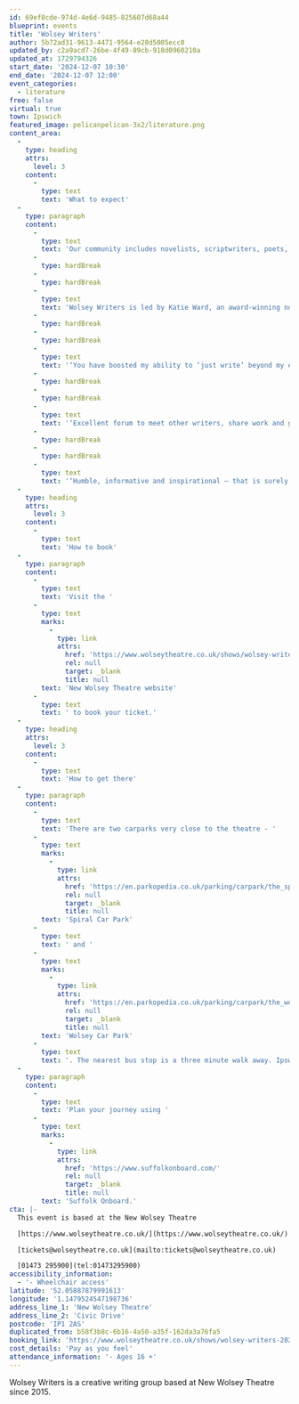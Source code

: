 ```yaml
---
id: 69ef8cde-974d-4e6d-9485-825607d68a44
blueprint: events
title: 'Wolsey Writers'
author: 5b72ad31-9613-4471-9564-e28d5005ecc0
updated_by: c2a9acd7-26be-4f49-89cb-918d0960210a
updated_at: 1729794326
start_date: '2024-12-07 10:30'
end_date: '2024-12-07 12:00'
event_categories:
  - literature
free: false
virtual: true
town: Ipswich
featured_image: pelicanpelican-3x2/literature.png
content_area:
  -
    type: heading
    attrs:
      level: 3
    content:
      -
        type: text
        text: 'What to expect'
  -
    type: paragraph
    content:
      -
        type: text
        text: 'Our community includes novelists, scriptwriters, poets, storytellers, children’s literature, comedy, and nonfiction. We welcome writing in any genre. We welcome writers from diverse backgrounds. We welcome all levels of experience and aspirations of every size – from haiku to blockbuster trilogy.'
      -
        type: hardBreak
      -
        type: hardBreak
      -
        type: text
        text: 'Wolsey Writers is led by Katie Ward, an award-winning novelist and lecturer in creative writing at University of Suffolk. Every session includes tips to improve your creative practice, focused writing time, peer support and inspiration.'
      -
        type: hardBreak
      -
        type: hardBreak
      -
        type: text
        text: '‘You have boosted my ability to ‘just write’ beyond my expectations and it is helping me push my current novel forward.’'
      -
        type: hardBreak
      -
        type: hardBreak
      -
        type: text
        text: '‘Excellent forum to meet other writers, share work and get constructive feedback.’'
      -
        type: hardBreak
      -
        type: hardBreak
      -
        type: text
        text: '‘Humble, informative and inspirational – that is surely the success and key to Wolsey Writers.’'
  -
    type: heading
    attrs:
      level: 3
    content:
      -
        type: text
        text: 'How to book'
  -
    type: paragraph
    content:
      -
        type: text
        text: 'Visit the '
      -
        type: text
        marks:
          -
            type: link
            attrs:
              href: 'https://www.wolseytheatre.co.uk/shows/wolsey-writers-2024/#prices'
              rel: null
              target: _blank
              title: null
        text: 'New Wolsey Theatre website'
      -
        type: text
        text: ' to book your ticket.'
  -
    type: heading
    attrs:
      level: 3
    content:
      -
        type: text
        text: 'How to get there'
  -
    type: paragraph
    content:
      -
        type: text
        text: 'There are two carparks very close to the theatre - '
      -
        type: text
        marks:
          -
            type: link
            attrs:
              href: 'https://en.parkopedia.co.uk/parking/carpark/the_spiral/ip1/ipswich/?arriving=202404081230&leaving=202404081430'
              rel: null
              target: _blank
              title: null
        text: 'Spiral Car Park'
      -
        type: text
        text: ' and '
      -
        type: text
        marks:
          -
            type: link
            attrs:
              href: 'https://en.parkopedia.co.uk/parking/carpark/the_wolsey/ip1/ipswich/?arriving=202404081230&leaving=202404081430'
              rel: null
              target: _blank
              title: null
        text: 'Wolsey Car Park'
      -
        type: text
        text: '. The nearest bus stop is a three minute walk away. Ipswich rail station is a 15 minute walk from the theatre.'
  -
    type: paragraph
    content:
      -
        type: text
        text: 'Plan your journey using '
      -
        type: text
        marks:
          -
            type: link
            attrs:
              href: 'https://www.suffolkonboard.com/'
              rel: null
              target: _blank
              title: null
        text: 'Suffolk Onboard.'
cta: |-
  This event is based at the New Wolsey Theatre

  [https://www.wolseytheatre.co.uk/](https://www.wolseytheatre.co.uk/)

  [tickets@wolseytheatre.co.uk](mailto:tickets@wolseytheatre.co.uk)

  [01473 295900](tel:01473295900)
accessibility_information:
  - '- Wheelchair access'
latitude: '52.05887879991613'
longitude: '1.1479524547198736'
address_line_1: 'New Wolsey Theatre'
address_line_2: 'Civic Drive'
postcode: 'IP1 2AS'
duplicated_from: b58f3b8c-6b16-4a50-a35f-162da3a76fa5
booking_link: 'https://www.wolseytheatre.co.uk/shows/wolsey-writers-2024/#prices'
cost_details: 'Pay as you feel'
attendance_information: '- Ages 16 +'
---
```

Wolsey Writers is a creative writing group based at New Wolsey Theatre since 2015.
